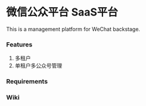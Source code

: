 # 微信公众平台 SaaS平台

This is a management platform for WeChat backstage.

### Features
1. 多租户
2. 单租户多公众号管理

### Requirements

### Wiki
